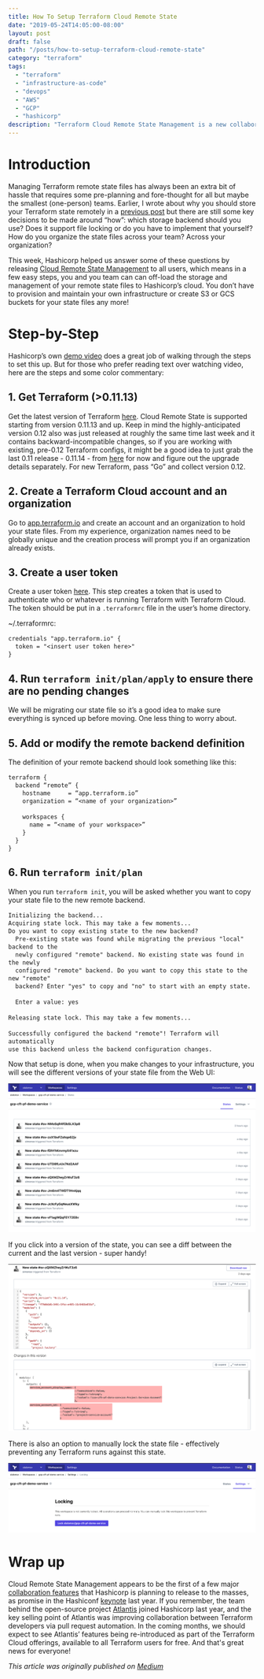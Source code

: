 ```yaml
---
title: How To Setup Terraform Cloud Remote State
date: "2019-05-24T14:05:00-08:00"
layout: post
draft: false
path: "/posts/how-to-setup-terraform-cloud-remote-state"
category: "terraform"
tags:
  - "terraform"
  - "infrastructure-as-code"
  - "devops"
  - "AWS"
  - "GCP"
  - "hashicorp"
description: "Terraform Cloud Remote State Management is a new collaboration feature available free-tier Terraform users that takes care of the storage and management of remote state files for you."
---
```


# Introduction
Managing Terraform remote state files has always been an extra bit of hassle that requires some pre-planning and fore-thought for all but maybe the smallest (one-person) teams. Earlier, I wrote about why you should store your Terraform state remotely in a [previous post](https://www.simonso.dev/posts/7-tips-to-start-your-terraform-project) but there are still some key decisions to be made around “how”: which storage backend should you use? Does it support file locking or do you have to implement that yourself? How do you organize the state files across your team? Across your organization?

This week, Hashicorp helped us answer some of these questions by releasing [Cloud Remote State Management](https://www.hashicorp.com/blog/introducing-terraform-cloud-remote-state-management) to all users, which means in a few easy steps, you and you team can can off-load the storage and management of your remote state files to Hashicorp’s cloud. You don’t have to provision and maintain your own infrastructure or create S3 or GCS buckets for your state files any more!

# Step-by-Step
Hashicorp’s own [demo video](https://www.youtube.com/watch?v=ZGl8wlxlcIU) does a great job of walking through the steps to set this up. But for those who prefer reading text over watching video, here are the steps and some color commentary:

## 1. Get Terraform (>0.11.13)

Get the latest version of Terraform [here](https://www.terraform.io/downloads.html). Cloud Remote State is supported starting from version 0.11.13 and up. Keep in mind the highly-anticipated version 0.12 also was just released at roughly the same time last week and it contains backward-incompatible changes, so if you are working with existing, pre-0.12 Terraform configs, it might be a good idea to just grab the last 0.11 release - 0.11.14 - from [here](https://releases.hashicorp.com/terraform/) for now and figure out the upgrade details separately. For new Terraform, pass “Go” and collect version 0.12.

## 2. Create a Terraform Cloud account and an organization

Go to [app.terraform.io](https://app.terraform.io) and create an account and an organization to hold your state files. From my experience, organization names need to be globally unique and the creation process will prompt you if an organization already exists.

## 3. Create a user token

Create a user token [here](https://app.terraform.io/app/settings/tokens). This step creates a token that is used to authenticate who or whatever is running Terraform with Terraform Cloud. The token should be put in a `.terraformrc` file in the user’s home directory.

~/.terraformrc:
``` hcl
credentials "app.terraform.io" {
  token = "<insert user token here>"
}
```

## 4. Run `terraform init/plan/apply` to ensure there are no pending changes

We will be migrating our state file so it’s a good idea to make sure everything is synced up before moving. One less thing to worry about.

## 5. Add or modify the remote backend definition

The definition of your remote backend should look something like this:
``` hcl
terraform {
  backend “remote” {
    hostname     = “app.terraform.io”
    organization = “<name of your organization>”

    workspaces {
      name = “<name of your workspace>”
    }
  }
}
```

## 6. Run `terraform init/plan` 

When you run `terraform init`, you will be asked whether you want to copy your state file to the new remote backend.  
```
Initializing the backend...
Acquiring state lock. This may take a few moments...
Do you want to copy existing state to the new backend?
  Pre-existing state was found while migrating the previous "local" backend to the
  newly configured "remote" backend. No existing state was found in the newly
  configured "remote" backend. Do you want to copy this state to the new "remote"
  backend? Enter "yes" to copy and "no" to start with an empty state.

  Enter a value: yes

Releasing state lock. This may take a few moments...

Successfully configured the backend "remote"! Terraform will automatically
use this backend unless the backend configuration changes.
```

Now that setup is done, when you make changes to your infrastructure, you will see the different versions of your state file from the Web UI:

![Terraform state versions](tf_state_versions.png)

If you click into a version of the state, you can see a diff between the current and the last version - super handy!

![Terraform state diff between current and previous versions](tf_state_diff.png)

There is also an option to manually lock the state file - effectively preventing any Terraform runs against this state.

![Terraform state locking](tf_state_locking.png)

# Wrap up

Cloud Remote State Management appears to be the first of a few major [collaboration features](https://app.terraform.io/signup) that Hashicorp is planning to release to the masses, as promise in the Hashiconf [keynote](https://www.hashicorp.com/blog/terraform-collaboration-for-everyone) last year. If you remember, the team behind the open-source project [Atlantis](https://www.runatlantis.io/) joined Hashicorp last year, and the key selling point of Atlantis was improving collaboration between Terraform developers via pull request automation. In the coming months, we should expect to see Atlantis’ features being re-introduced as part of the Terraform Cloud offerings, available to all Terraform users for free. And that's great news for everyone!

_This article was originally published on [Medium](https://medium.com/@simon.so/how-to-setup-terraform-cloud-remote-state-e1b3253d960f)_